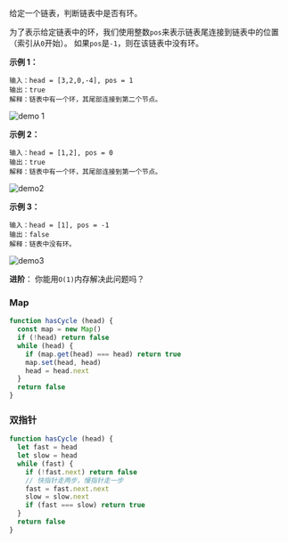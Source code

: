 给定一个链表，判断链表中是否有环。

为了表示给定链表中的环，我们使用整数`pos`来表示链表尾连接到链表中的位置（索引从`0`开始）。 如果`pos`是`-1`，则在该链表中没有环。

**示例 1：**
```
输入：head = [3,2,0,-4], pos = 1
输出：true
解释：链表中有一个环，其尾部连接到第二个节点。
```

![demo 1](https://assets.leetcode-cn.com/aliyun-lc-upload/uploads/2018/12/07/circularlinkedlist.png)

**示例 2：**
```
输入：head = [1,2], pos = 0
输出：true
解释：链表中有一个环，其尾部连接到第一个节点。
```

![demo2](https://assets.leetcode-cn.com/aliyun-lc-upload/uploads/2018/12/07/circularlinkedlist_test2.png)

**示例 3：**
```
输入：head = [1], pos = -1
输出：false
解释：链表中没有环。
```

![demo3](https://assets.leetcode-cn.com/aliyun-lc-upload/uploads/2018/12/07/circularlinkedlist_test3.png)

**进阶**：
你能用`O(1)`内存解决此问题吗？

### Map
```js
function hasCycle (head) {
  const map = new Map()
  if (!head) return false
  while (head) {
    if (map.get(head) === head) return true
    map.set(head, head)
    head = head.next
  }
  return false
}
```

### 双指针
```js
function hasCycle (head) {
  let fast = head
  let slow = head
  while (fast) {
    if (!fast.next) return false
    // 快指针走两步，慢指针走一步
    fast = fast.next.next
    slow = slow.next
    if (fast === slow) return true
  }
  return false
}
```
